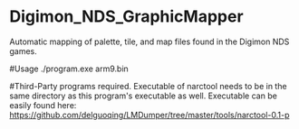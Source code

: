 # Digimon_NDS_GraphicMapper
Automatic mapping of palette, tile, and map files found in the Digimon NDS games.

#Usage
./program.exe arm9.bin

#Third-Party programs required.
Executable of narctool needs to be in the same directory as this program's executable as well.
Executable can be easily found here:
https://github.com/delguoqing/LMDumper/tree/master/tools/narctool-0.1-p
